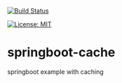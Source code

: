 [![Build Status](https://travis-ci.org/claudioaltamura/springboot-cache.svg?branch=master)](https://travis-ci.org/claudioaltamura/springboot-cache)

[![License: MIT](https://img.shields.io/badge/License-MIT-yellow.svg)](https://opensource.org/licenses/MIT)

# springboot-cache
springboot example with caching
